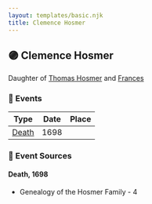 ```yaml
---
layout: templates/basic.njk
title: Clemence Hosmer
---
```

## 🟣 Clemence Hosmer

Daughter of [Thomas Hosmer](/people/7/70805658) and [Frances ](/people/1/15178620)

### 📆 Events

Type | Date | Place
------ | ------ | ------
[Death](#event-50433c64-4ace-4d4c-8363-b6b0ac30d897) | 1698 |

### 📰 Event Sources

#### <a id="event-50433c64-4ace-4d4c-8363-b6b0ac30d897"></a> Death, 1698
* Genealogy of the Hosmer Family  - 4